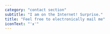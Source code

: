 ```yaml
---
category: "contact section"
subtitle: "I am on the Internet! Surprise."
title: "Feel free to electronically mail me"
iconText: "ᵔᴥᵔ"
---
```

